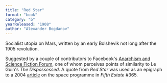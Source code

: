 ```yaml
---
title: "Red Star"
format: "book"
category: "b"
yearReleased: "1908"
author: "Alexander Bogdanov"
---
```

Socialist utopia on Mars, written by an early Bolshevik not long after the 1905  revolution.

Suggested by a couple of contributors to Facebook's <a href="https://www.facebook.com/groups/anarchismandsciencefiction/?fref=ts"> Anarchism and Science Fiction Forum</a>, one of whom perceives points of  similarity to Le Guin's _The Dispossessed_. A quote from _Red Star_ was used as an epigraph to a 2004 <a href="https://www.fifthestate.org/archive/365-summer-2004/mars-first/">
article</a> on the space programme in _Fifth Estate_ #365.
   
